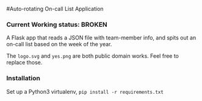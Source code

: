 #Auto-rotating On-call List Application

### Current Working status: BROKEN

A Flask app that reads a JSON file with team-member info, and spits out an on-call list based on the week of the year.


The `logo.svg` and `yes.png`  are both public domain works. Feel free to replace those.

### Installation

Set up a Python3 virtualenv, `pip install -r requirements.txt`
